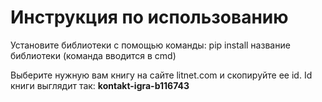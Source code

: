 <h1>Инструкция по использованию</h1>
<p> Установите библиотеки с помощью команды: pip install название библиотеки (команда вводится в cmd)</p>
<p>Выберите нужную вам книгу на сайте litnet.com и скопируйте ее id. Id книги выглядит так: <b>kontakt-igra-b116743</b></p>


